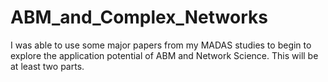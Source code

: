# ABM_and_Complex_Networks

I was able to use some major papers from my MADAS studies to begin to explore the application potential of ABM and Network Science.  This will be at least two parts.  
